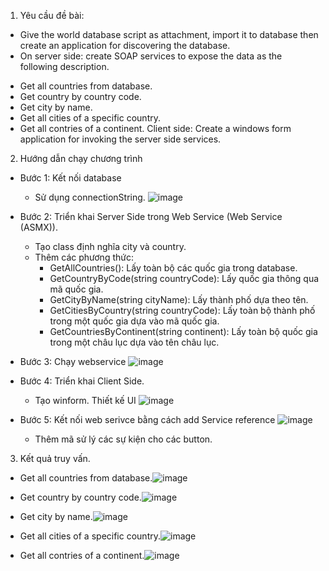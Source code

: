 1. Yêu cầu đề bài:
- Give the world database script as attachment, import it to database then create an application for discovering the database.
- On server side: create SOAP services to expose the data as the following description.
+ Get all countries from database.
+ Get country by country code.
+ Get city by name.
+ Get all cities of a specific country.
+ Get all contries of a continent.
Client side: Create a windows form application for invoking the server side services.
2. Hướng dẫn chạy chương trình
  
+ Bước 1: Kết nối database 
  - Sử dụng connectionString.
   ![image](https://github.com/user-attachments/assets/490e8754-8a13-4d9a-a6f8-7ff5b7d265e9)

+ Bước 2: Triển khai Server Side trong Web Service (Web Service (ASMX)).
  - Tạo class định nghĩa city và country.
  - Thêm các phương thức:
    + GetAllCountries(): Lấy toàn bộ các quốc gia trong database.
    + GetCountryByCode(string countryCode): Lấy quốc gia thông qua mã quốc gia.
    + GetCityByName(string cityName): Lấy thành phố dựa theo tên.
    + GetCitiesByCountry(string countryCode): Lấy toàn bộ thành phố trong một quốc gia dựa vào mã quốc gia.
    + GetCountriesByContinent(string continent): Lấy toàn bộ quốc gia trong một châu lục dựa vào tên châu lục.
      
+ Bước 3: Chạy webservice
   ![image](https://github.com/user-attachments/assets/791632e0-d9b4-487f-8c22-08799ea8b044)
  
+ Bước 4: Triển khai Client Side.
  - Tạo winform. Thiết kế UI
    ![image](https://github.com/user-attachments/assets/03b38c47-abcf-423e-a8d7-077e391ba8b3)
    
+ Bước 5: Kết nối web serivce bằng cách add Service reference
  ![image](https://github.com/user-attachments/assets/dfc75215-42cc-456e-8ef8-67f83c98e210)
  - Thêm mã sử lý các sự kiện cho các button.
    
3. Kết quả truy vấn.
   
+ Get all countries from database.![image](https://github.com/user-attachments/assets/c1c4ec33-a14c-4ac8-9d3b-06e008fade24)
  
+ Get country by country code.![image](https://github.com/user-attachments/assets/43ad6a1f-ac51-477b-aa97-ab8ffc8f7fbd)
  
+ Get city by name.![image](https://github.com/user-attachments/assets/c872df15-0ba4-4e31-8e01-888c3b84f341)
  
+ Get all cities of a specific country.![image](https://github.com/user-attachments/assets/83cbfbf0-db61-4293-9314-90fe88811371)
  
+ Get all contries of a continent.![image](https://github.com/user-attachments/assets/5fde48dd-395a-4d49-866b-43b525c7e0df)
